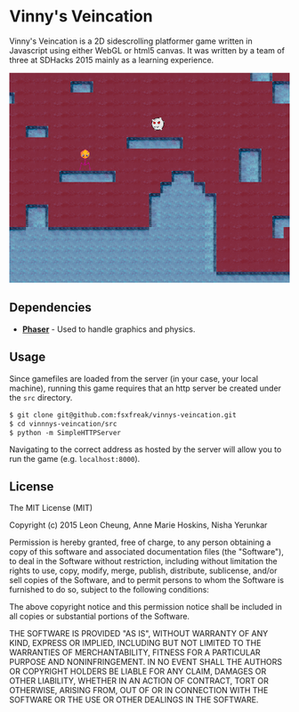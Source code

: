 Vinny's Veincation
==================

Vinny's Veincation is a 2D sidescrolling platformer game written in Javascript using either WebGL or html5 canvas. It was written by a team of three at SDHacks 2015 mainly as a learning experience.

![In-game screenshot](src/assets/screenie.png)

## Dependencies

* **[Phaser](http://phaser.io/)** - Used to handle graphics and physics.

## Usage
Since gamefiles are loaded from the server (in your case, your local machine), running this game requires that an http server be created under the ```src``` directory.

    $ git clone git@github.com:fsxfreak/vinnys-veincation.git
    $ cd vinnnys-veincation/src
    $ python -m SimpleHTTPServer

Navigating to the correct address as hosted by the server will allow you to run the game (e.g. ```localhost:8000```).

## License

The MIT License (MIT)

Copyright (c) 2015 Leon Cheung, Anne Marie Hoskins, Nisha Yerunkar

Permission is hereby granted, free of charge, to any person obtaining a copy
of this software and associated documentation files (the "Software"), to deal
in the Software without restriction, including without limitation the rights
to use, copy, modify, merge, publish, distribute, sublicense, and/or sell
copies of the Software, and to permit persons to whom the Software is
furnished to do so, subject to the following conditions:

The above copyright notice and this permission notice shall be included in
all copies or substantial portions of the Software.

THE SOFTWARE IS PROVIDED "AS IS", WITHOUT WARRANTY OF ANY KIND, EXPRESS OR
IMPLIED, INCLUDING BUT NOT LIMITED TO THE WARRANTIES OF MERCHANTABILITY,
FITNESS FOR A PARTICULAR PURPOSE AND NONINFRINGEMENT. IN NO EVENT SHALL THE
AUTHORS OR COPYRIGHT HOLDERS BE LIABLE FOR ANY CLAIM, DAMAGES OR OTHER
LIABILITY, WHETHER IN AN ACTION OF CONTRACT, TORT OR OTHERWISE, ARISING FROM,
OUT OF OR IN CONNECTION WITH THE SOFTWARE OR THE USE OR OTHER DEALINGS IN
THE SOFTWARE.
